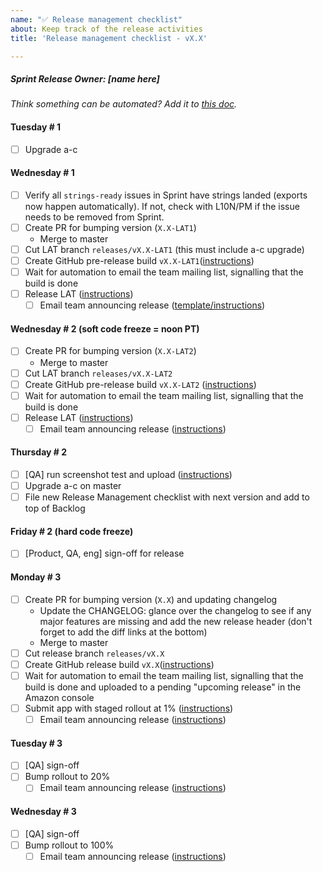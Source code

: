 ```yaml
---
name: "✅ Release management checklist"
about: Keep track of the release activities
title: 'Release management checklist - vX.X'

---
```


##### Sprint Release Owner: _[name here]_

_Think something can be automated? Add it to [this doc](https://docs.google.com/document/d/1I_pf7RhR8uC0P_jB8o5Y8teNxUuLlpKiF_FyBW9veFY/edit?ts=5cdc4d67)._

#### Tuesday # 1

- [ ] Upgrade a-c

#### Wednesday # 1

- [ ] Verify all `strings-ready` issues in Sprint have strings landed (exports now happen automatically). If not, check with L10N/PM if the issue needs to be removed from Sprint.
- [ ] Create PR for bumping version (`X.X-LAT1`)
  - Merge to master
- [ ] Cut LAT branch `releases/vX.X-LAT1` (this must include a-c upgrade)
- [ ] Create GitHub pre-release build `vX.X-LAT1`([instructions](https://github.com/mozilla-mobile/firefox-tv/wiki/Release-Management-Checklist#final-builds))
- [ ] Wait for automation to email the team mailing list, signalling that the build is done
- [ ] Release LAT ([instructions](https://developer.amazon.com/docs/app-testing/live-app-testing-getting-started.html))
  - [ ] Email team announcing release ([template/instructions](https://github.com/mozilla-mobile/firefox-tv/wiki/Release-Management-Checklist#release-announcement-emails))

#### Wednesday # 2 (soft code freeze = noon PT)

- [ ] Create PR for bumping version (`X.X-LAT2`)
  - Merge to master
- [ ] Cut LAT branch `releases/vX.X-LAT2`
- [ ] Create GitHub pre-release build `vX.X-LAT2` ([instructions](https://github.com/mozilla-mobile/firefox-tv/wiki/Release-Management-Checklist#final-builds))
- [ ] Wait for automation to email the team mailing list, signalling that the build is done
- [ ] Release LAT ([instructions](https://developer.amazon.com/docs/app-testing/live-app-testing-getting-started.html))
  - [ ] Email team announcing release ([instructions](https://github.com/mozilla-mobile/firefox-tv/wiki/Release-Management-Checklist#release-announcement-emails))

#### Thursday # 2

- [ ] [QA] run screenshot test and upload ([instructions](https://github.com/mozilla-mobile/firefox-tv/wiki/Localization#screenshots))
- [ ] Upgrade a-c on master
- [ ] File new Release Management checklist with next version and add to top of Backlog

#### Friday # 2 (hard code freeze)

- [ ] [Product, QA, eng] sign-off for release

#### Monday # 3

- [ ] Create PR for bumping version (`X.X`) and updating changelog
  - Update the CHANGELOG: glance over the changelog to see if any major
    features are missing and add the new release header (don't forget to add the diff links at the bottom)
  - Merge to master
- [ ] Cut release branch `releases/vX.X`
- [ ] Create GitHub release build `vX.X`([instructions](https://github.com/mozilla-mobile/firefox-tv/wiki/Release-Management-Checklist#final-builds))
- [ ] Wait for automation to email the team mailing list, signalling that the build is done and uploaded to a pending "upcoming release" in the Amazon console
- [ ] Submit app with staged rollout at 1% ([instructions](https://developer.amazon.com/docs/app-submission/submitting-apps-to-amazon-appstore.html))
  - [ ] Email team announcing release ([instructions](https://github.com/mozilla-mobile/firefox-tv/wiki/Release-Management-Checklist#release-announcement-emails))

#### Tuesday # 3

- [ ] [QA] sign-off
- [ ] Bump rollout to 20%
  - [ ] Email team announcing release ([instructions](https://github.com/mozilla-mobile/firefox-tv/wiki/Release-Management-Checklist#release-announcement-emails))

#### Wednesday # 3

- [ ] [QA] sign-off
- [ ] Bump rollout to 100%
  - [ ] Email team announcing release ([instructions](https://github.com/mozilla-mobile/firefox-tv/wiki/Release-Management-Checklist#release-announcement-emails))
